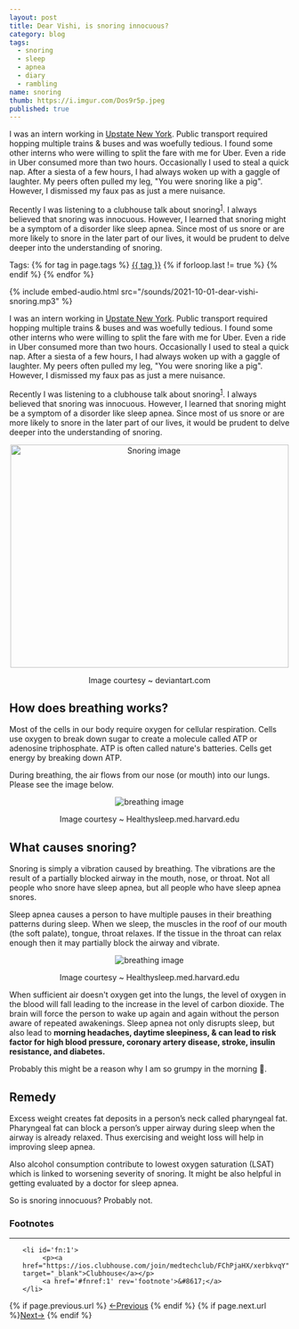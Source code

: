```yaml
---
layout: post
title: Dear Vishi, is snoring innocuous?
category: blog
tags:
  - snoring
  - sleep 
  - apnea
  - diary
  - rambling
name: snoring
thumb: https://i.imgur.com/Dos9r5p.jpeg
published: true
---
```


<p>I was an intern working in <a href="https://en.wikipedia.org/wiki/Upstate_New_York" target="_blank">Upstate New York</a>. Public transport required hopping multiple trains & buses and was woefully tedious. I found some other interns who were willing to split the fare with me for Uber. Even a ride in Uber consumed more than two hours. Occasionally I used to steal a quick nap. After a siesta of a few hours, I had always woken up with a gaggle of laughter. My peers often pulled my leg, "You were snoring like a pig". However, I dismissed my faux pas as just a mere nuisance.</p>

Recently I was listening to a clubhouse talk about snoring<sup><a href='#fn:1' rel='footnote'>1</a></sup>. I always believed that snoring was innocuous. However, I learned that snoring might be a symptom of a disorder like sleep apnea. Since most of us snore or are more likely to snore in the later part of our lives, it would be prudent to delve deeper into the understanding of snoring.<!-- truncate_here -->
<p>Tags: {% for tag in page.tags %} <a class="mytag" href="/tag/{{ tag }}" title="View posts tagged with &quot;{{ tag }}&quot;">{{ tag }}</a>  {% if forloop.last != true %} {% endif %} {% endfor %} </p>

{% include embed-audio.html src="/sounds/2021-10-01-dear-vishi-snoring.mp3" %}<br>
<!--begin_of_post -->

<p>I was an intern working in <a href="https://en.wikipedia.org/wiki/Upstate_New_York" target="_blank">Upstate New York</a>. Public transport required hopping multiple trains & buses and was woefully tedious. I found some other interns who were willing to split the fare with me for Uber. Even a ride in Uber consumed more than two hours. Occasionally I used to steal a quick nap. After a siesta of a few hours, I had always woken up with a gaggle of laughter. My peers often pulled my leg, "You were snoring like a pig". However, I dismissed my faux pas as just a mere nuisance.</p>

Recently I was listening to a clubhouse talk about snoring<sup><a href='#fn:1' rel='footnote'>1</a></sup>. I always believed that snoring was innocuous. However, I learned that snoring might be a symptom of a disorder like sleep apnea. Since most of us snore or are more likely to snore in the later part of our lives, it would be prudent to delve deeper into the understanding of snoring.

<p>
<center>
<img src="https://i.imgur.com/Dos9r5p.jpeg" alt="Snoring image"  width="500" height="400">
<figure>Image courtesy ~ deviantart.com</figure>
</center>
</p>


## How does breathing works?

Most of the cells in our body require oxygen for cellular respiration. Cells use oxygen to break down sugar to create a molecule called ATP or adenosine triphosphate. ATP is often called nature's batteries. Cells get energy by breaking down ATP. 

During breathing, the air flows from our nose (or mouth) into our lungs. Please see the image below.

<p>
<center>
<img src="https://healthysleep.med.harvard.edu/_i/278.jpg" alt="breathing image">
<figure>Image courtesy ~ Healthysleep.med.harvard.edu</figure>
</center>
</p>


## What causes snoring?

Snoring is simply a vibration caused by breathing. The vibrations are the result of a partially blocked airway in the mouth, nose, or throat. Not all people who snore have sleep apnea, but all people who have sleep apnea snores.

Sleep apnea causes a person to have multiple pauses in their breathing patterns during sleep. When we sleep, the muscles in the roof of our mouth (the soft palate), tongue, throat relaxes. If the tissue in the throat can relax enough then it may partially block the airway and vibrate.


<p>
<center>
<img src="https://healthysleep.med.harvard.edu/_i/280.jpg" alt="breathing image">
<figure>Image courtesy ~ Healthysleep.med.harvard.edu</figure>
</center>
</p>


When sufficient air doesn't oxygen get into the lungs, the level of oxygen in the blood will fall leading to the increase in the level of carbon dioxide. The brain will force the person to wake up again and again without the person aware of repeated awakenings. Sleep apnea not only disrupts sleep, but also lead to **morning headaches, daytime sleepiness, & can lead to risk factor for high blood pressure, coronary artery disease, stroke, insulin resistance, and diabetes.**

Probably this might be a reason why I am  so grumpy in the morning 🤔. 

## Remedy

 
Excess weight creates fat deposits in a person’s neck called pharyngeal fat. Pharyngeal fat can block a person’s upper airway during sleep when the airway is already relaxed. Thus exercising and weight loss will help in improving sleep apnea. 

Also alcohol consumption contribute to lowest oxygen saturation (LSAT) which is linked to worsening severity of snoring. It might be also helpful in getting evaluated by a doctor for sleep apnea. 

So is snoring innocuous? Probably not.

<!--end_of_post -->

<div class='footnotes'><h3>Footnotes</h3><hr />
  <ol>


    <li id='fn:1'>
         <p><a href="https://ios.clubhouse.com/join/medtechclub/FChPjaHX/xerbkvqY" target="_blank">Clubhouse</a></p>
         <a href='#fnref:1' rev='footnote'>&#8617;</a>
    </li>
    
  
    
    
  </ol>
</div>



<nav class="pagination clear" style="padding-bottom:20px;">
{% if page.previous.url %} <a class="prev-item" href="{{page.previous.url}}" title="Previous Post: {{page.previous.title}}">&larr;Previous</a>   {% endif %}  {% if page.next.url %}<a class="next-item" href="{{page.next.url}}" title="Next Post: {{page.next.title}}">Next&rarr;</a>         {% endif %}
</nav>
